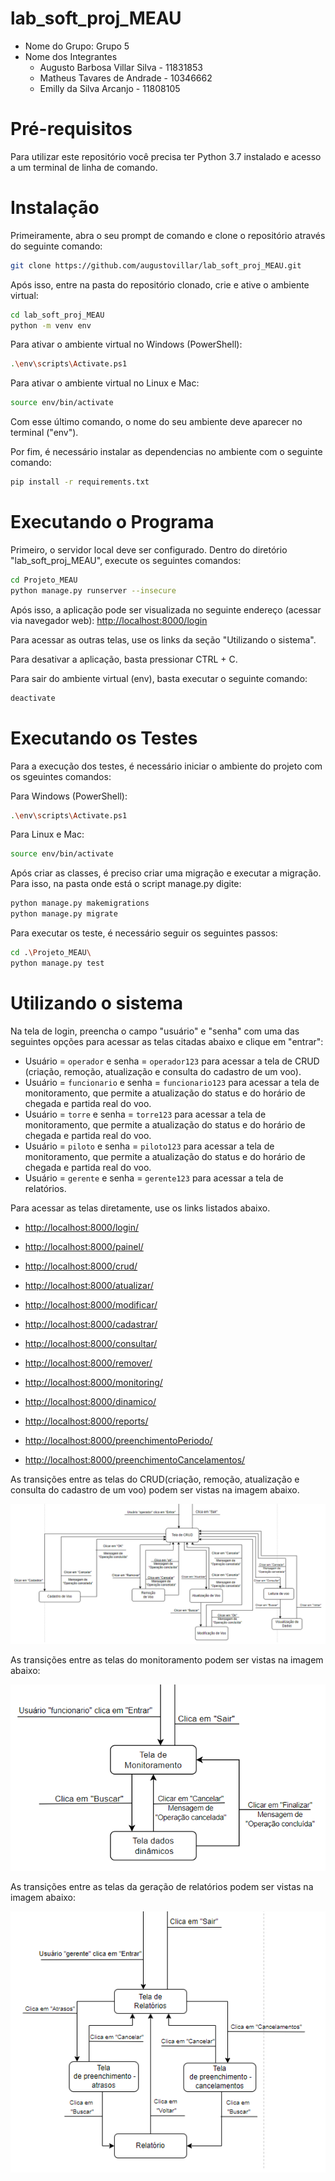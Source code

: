 # lab_soft_proj_MEAU

- Nome do Grupo: Grupo 5
- Nome dos Integrantes
    * Augusto Barbosa Villar Silva - 11831853
    * Matheus Tavares de Andrade - 10346662
    * Emilly da Silva Arcanjo - 11808105
# Pré-requisitos

Para utilizar este repositório você precisa ter Python 3.7 instalado e acesso a um terminal de linha de comando.

# Instalação

Primeiramente, abra o seu prompt de comando e clone o repositório através do seguinte comando:

```sh
git clone https://github.com/augustovillar/lab_soft_proj_MEAU.git
```

Após isso, entre na pasta do repositório clonado, crie e ative o ambiente virtual:

```sh
cd lab_soft_proj_MEAU
python -m venv env
```

Para ativar o ambiente virtual no Windows (PowerShell):
```sh
.\env\scripts\Activate.ps1
```

Para ativar o ambiente virtual no Linux e Mac:
```sh
source env/bin/activate
```
Com esse último comando, o nome do seu ambiente deve aparecer no terminal ("env").

Por fim, é necessário instalar as dependencias no ambiente com o seguinte comando:
```sh
pip install -r requirements.txt
```

# Executando o Programa

Primeiro, o servidor local deve ser configurado. Dentro do diretório "lab_soft_proj_MEAU", execute os seguintes comandos:

```sh
cd Projeto_MEAU
python manage.py runserver --insecure
```

Após isso, a aplicação pode ser visualizada no seguinte endereço (acessar via navegador web): [http://localhost:8000/login](http://localhost:8000/login)

Para acessar as outras telas, use os links da seção "Utilizando o sistema".

Para desativar a aplicação, basta pressionar CTRL + C. 

Para sair do ambiente virtual (env), basta executar o seguinte comando:

``` sh
deactivate
```

# Executando os Testes
Para a execução dos testes, é necessário iniciar o ambiente do projeto com os sgeuintes comandos:

Para Windows (PowerShell):
```sh
.\env\scripts\Activate.ps1
```

Para Linux e Mac:
```sh
source env/bin/activate
```

Após criar as classes, é preciso criar uma migração e executar a migração. Para isso, na pasta onde está o script manage.py digite:
```sh
python manage.py makemigrations
python manage.py migrate
```

Para executar os teste, é necessário seguir os seguintes passos:

```sh
cd .\Projeto_MEAU\
python manage.py test
```
# Utilizando o sistema

Na tela de login, preencha o campo "usuário" e "senha" com uma das seguintes opções para acessar as telas citadas abaixo e clique em "entrar":

- Usuário = `operador` e senha = `operador123` para acessar a tela de CRUD (criação, remoção, atualização e consulta do cadastro de um voo).
- Usuário = `funcionario` e senha = `funcionario123` para acessar a tela de monitoramento, que permite a atualização do status e do horário de chegada e partida real do voo.
- Usuário = `torre` e senha = `torre123` para acessar a tela de monitoramento, que permite a atualização do status e do horário de chegada e partida real do voo.
- Usuário = `piloto` e senha = `piloto123` para acessar a tela de monitoramento, que permite a atualização do status e do horário de chegada e partida real do voo.
- Usuário = `gerente` e senha = `gerente123` para acessar a tela de relatórios.

Para acessar as telas diretamente, use os links listados abaixo.

- [http://localhost:8000/login/](http://localhost:8000/login/)
- [http://localhost:8000/painel/](http://localhost:8000/painel/)

- [http://localhost:8000/crud/](http://localhost:8000/crud/)
- [http://localhost:8000/atualizar/](http://localhost:8000/atualizar/)
- [http://localhost:8000/modificar/](http://localhost:8000/modificar/)
- [http://localhost:8000/cadastrar/](http://localhost:8000/cadastrar/)
- [http://localhost:8000/consultar/](http://localhost:8000/consultar/)
- [http://localhost:8000/remover/](http://localhost:8000/remover/)

- [http://localhost:8000/monitoring/](http://localhost:8000/monitoring/)
- [http://localhost:8000/dinamico/](http://localhost:8000/dinamico/)

- [http://localhost:8000/reports/](http://localhost:8000/reports/)
- [http://localhost:8000/preenchimentoPeriodo/](http://localhost:8000/preenchimentoPeriodo/)
- [http://localhost:8000/preenchimentoCancelamentos/](http://localhost:8000/preenchimentoCancelamentos/)

As transições entre as telas do CRUD(criação, remoção, atualização e consulta do cadastro de um voo) podem ser vistas na imagem abaixo. 

![Alt text](Entregas/tela_de_CRUD.png?raw=true "Diagrama tela de CRUD")

As transições entre as telas do monitoramento podem ser vistas na imagem abaixo:

![Alt text](Entregas/tela_de_monitoramento.png?raw=true "Diagrama tela de monitoramento")

As transições entre as telas da geração de relatórios podem ser vistas na imagem abaixo:

![Alt text](Entregas/tela_de_relatorios.png?raw=true "Diagrama tela de relatorios")